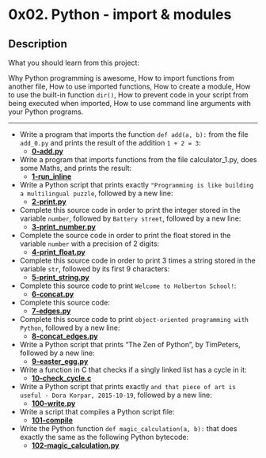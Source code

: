 # 0x02. Python - import & modules
## Description
What you should learn from this project:

Why Python programming is awesome, How to import functions from another file, How to use imported functions, How to create a module, How to use the built-in function `dir()`, How to prevent code in your script from being executed when imported, How to use command line arguments with your Python programs.

<hr>

* Write a program that imports the function `def add(a, b):` from the file `add_0.py` and prints the result of the addition `1 + 2 = 3`:
    * **[0-add.py](https://github.com/Samuel-IG16/alx-higher_level_programming/blob/master/0x02-python-import_modules/0-add.py)**
* Write a program that imports functions from the file calculator_1.py, does some Maths, and prints the result:
    * **[1-run_inline](https://github.com/Samuel-IG16/alx-higher_level_programming/blob/master/0x00-python-hello_world/1-run_inline)**
* Write a Python script that prints exactly `"Programming is like building a multilingual puzzle`, followed by a new line:
    * **[2-print.py](https://github.com/Samuel-IG16/alx-higher_level_programming/blob/master/0x00-python-hello_world/2-print.py)**
* Complete this source code in order to print the integer stored in the variable `number`, followed by `Battery street`, followed by a new line:
    * **[3-print_number.py](https://github.com/Samuel-IG16/alx-higher_level_programming/blob/master/0x00-python-hello_world/3-print_number.py)**
* Complete the source code in order to print the float stored in the variable `number` with a precision of 2 digits:
    * **[4-print_float.py](https://github.com/Samuel-IG16/alx-higher_level_programming/blob/master/0x00-python-hello_world/4-print_float.py)**
* Complete this source code in order to print 3 times a string stored in the variable `str`, followed by its first 9 characters:
    * **[5-print_string.py](https://github.com/Samuel-IG16/alx-higher_level_programming/blob/master/0x00-python-hello_world/5-print_string.py)**
* Complete this source code to print `Welcome to Holberton School!`:
    * **[6-concat.py](https://github.com/Samuel-IG16/alx-higher_level_programming/blob/master/0x00-python-hello_world/6-concat.py)**
* Complete this source code:
    * **[7-edges.py](https://github.com/Samuel-IG16/alx-higher_level_programming/blob/master/0x00-python-hello_world/7-edges.py)**
* Complete this source code to print `object-oriented programming with Python`, followed by a new line:
    * **[8-concat_edges.py](https://github.com/Samuel-IG16/alx-higher_level_programming/blob/master/0x00-python-hello_world/8-concat_edges.py)**
* Write a Python script that prints “The Zen of Python”, by TimPeters, followed by a new line:
    * **[9-easter_egg.py](https://github.com/Samuel-IG16/alx-higher_level_programming/blob/master/0x00-python-hello_world/9-easter_egg.py)**
* Write a function in C that checks if a singly linked list has a cycle in it:
    * **[10-check_cycle.c](https://github.com/Samuel-IG16/alx-higher_level_programming/blob/master/0x00-python-hello_world/10-check_cycle.c)**
* Write a Python script that prints exactly `and that piece of art is useful - Dora Korpar, 2015-10-19`, followed by a new line:
    * **[100-write.py](https://github.com/Samuel-IG16/alx-higher_level_programming/blob/master/0x00-python-hello_world/100-write.py)**
* Write a script that compiles a Python script file:
    * **[101-compile](https://github.com/Samuel-IG16/alx-higher_level_programming/blob/master/0x00-python-hello_world/101-compile)**
* Write the Python function `def magic_calculation(a, b):` that does exactly the same as the following Python bytecode:
    * **[102-magic_calculation.py](https://github.com/Samuel-IG16/alx-higher_level_programming/blob/master/0x00-python-hello_world/102-magic_calculation.py)**
